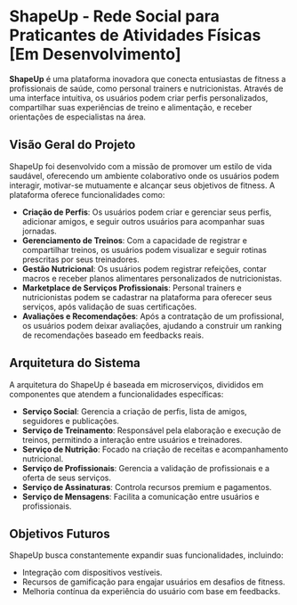 # **ShapeUp - Rede Social para Praticantes de Atividades Físicas [Em Desenvolvimento]**

**ShapeUp** é uma plataforma inovadora que conecta entusiastas de fitness a profissionais de saúde, como personal trainers e nutricionistas. Através de uma interface intuitiva, os usuários podem criar perfis personalizados, compartilhar suas experiências de treino e alimentação, e receber orientações de especialistas na área.

## **Visão Geral do Projeto**

ShapeUp foi desenvolvido com a missão de promover um estilo de vida saudável, oferecendo um ambiente colaborativo onde os usuários podem interagir, motivar-se mutuamente e alcançar seus objetivos de fitness. A plataforma oferece funcionalidades como:

*   **Criação de Perfis**: Os usuários podem criar e gerenciar seus perfis, adicionar amigos, e seguir outros usuários para acompanhar suas jornadas.
*   **Gerenciamento de Treinos**: Com a capacidade de registrar e compartilhar treinos, os usuários podem visualizar e seguir rotinas prescritas por seus treinadores.
*   **Gestão Nutricional**: Os usuários podem registrar refeições, contar macros e receber planos alimentares personalizados de nutricionistas.
*   **Marketplace de Serviços Profissionais**: Personal trainers e nutricionistas podem se cadastrar na plataforma para oferecer seus serviços, após validação de suas certificações.
*   **Avaliações e Recomendações**: Após a contratação de um profissional, os usuários podem deixar avaliações, ajudando a construir um ranking de recomendações baseado em feedbacks reais.

## **Arquitetura do Sistema**

A arquitetura do ShapeUp é baseada em microserviços, divididos em componentes que atendem a funcionalidades específicas:

*   **Serviço Social**: Gerencia a criação de perfis, lista de amigos, seguidores e publicações.
*   **Serviço de Treinamento**: Responsável pela elaboração e execução de treinos, permitindo a interação entre usuários e treinadores.
*   **Serviço de Nutrição**: Focado na criação de receitas e acompanhamento nutricional.
*   **Serviço de Profissionais**: Gerencia a validação de profissionais e a oferta de seus serviços.
*   **Serviço de Assinaturas**: Controla recursos premium e pagamentos.
*   **Serviço de Mensagens**: Facilita a comunicação entre usuários e profissionais.

## **Objetivos Futuros**

ShapeUp busca constantemente expandir suas funcionalidades, incluindo:

*   Integração com dispositivos vestíveis.
*   Recursos de gamificação para engajar usuários em desafios de fitness.
*   Melhoria contínua da experiência do usuário com base em feedbacks.
